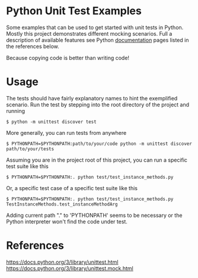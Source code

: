 # Python Unit Test Examples
Some examples that can be used to get started with unit tests in Python. Mostly this project demonstrates different mocking scenarios. Full a description of available features see Python [documentation](https://docs.python.org/3/library/unittest.html) pages listed in the references below.

Because copying code is better than writing code!

# Usage
The tests should have fairly explanatory names to hint the exemplified scenario. Run the test by stepping into the root directory of the project and running

    $ python -m unittest discover test
    
More generally, you can run tests from anywhere

    $ PYTHONPATH=$PYTHONPATH:path/to/your/code python -m unittest discover path/to/your/tests
    
Assuming you are in the project root of this project, you can run a specific test suite like this

    $ PYTHONPATH=$PYTHONPATH:. python test/test_instance_methods.py
    
Or, a specific test case of a specific test suite like this

    $ PYTHONPATH=$PYTHONPATH:. python test/test_instance_methods.py TestInstanceMethods.test_instanceMethodArg
    
Adding current path "." to 'PYTHONPATH' seems to be necessary or the Python interpreter won't find the code under test.

# References
https://docs.python.org/3/library/unittest.html<br>
https://docs.python.org/3/library/unittest.mock.html
